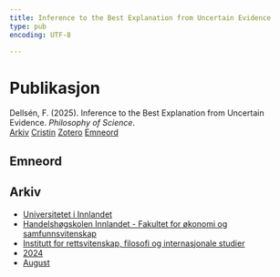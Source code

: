 ```yaml
---
title: Inference to the Best Explanation from Uncertain Evidence
type: pub
encoding: UTF-8

---
```

<h1>Publikasjon</h1>
<article id="csl-bib-container-W9B8L7HS" class="csl-bib-container">
  <div class="csl-bib-body"> <div class="csl-entry">Dellsén, F. (2025). Inference to the Best Explanation from Uncertain Evidence. <i>Philosophy of Science</i>.</div> </div>
  <div class="csl-bib-buttons">
    <a href="#taxonomy-article-W9B8L7HS" alt="archive" class="csl-bib-button">Arkiv</a>
    <a href="https://app.cristin.no/results/show.jsf?id=2288053" alt="Cristin" class="csl-bib-button">Cristin</a>
    <a href="http://zotero.org/groups/5881554/items/W9B8L7HS" alt="Zotero" class="csl-bib-button">Zotero</a>
    <a href="#keywords-article-W9B8L7HS" alt="keywords" class="csl-bib-button">Emneord</a>
  </div>
  <div id="csl-bib-meta-container-W9B8L7HS"></div>
</article>
<div id="csl-bib-meta-W9B8L7HS" class="csl-bib-meta">
  <article id="keywords-article-W9B8L7HS" class="keywords-article">
    <h1>Emneord</h1>
    
  </article>
  <article id="taxonomy-article-W9B8L7HS" class="taxonomy-article">
    <h1>Arkiv</h1>
    <ul>
      <li>
        <a href="/nn/archive/?key=3DCRN523">Universitetet i Innlandet</a>
      </li>
      <li>
        <a href="/nn/archive/?key=DU8Q9LN9">Handelshøgskolen Innlandet - Fakultet for økonomi og samfunnsvitenskap</a>
      </li>
      <li>
        <a href="/nn/archive/?key=ITYAG68H">Institutt for rettsvitenskap, filosofi og internasjonale studier</a>
      </li>
      <li>
        <a href="/nn/archive/?key=KVIAK4ZQ">2024</a>
      </li>
      <li>
        <a href="/nn/archive/?key=5EH5YGWM">August</a>
      </li>
    </ul>
  </article>
</div>

